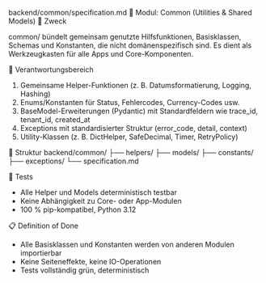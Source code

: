 backend/common/specification.md
📘 Modul: Common (Utilities & Shared Models)
🎯 Zweck

common/ bündelt gemeinsam genutzte Hilfsfunktionen, Basisklassen, Schemas und Konstanten, die nicht domänenspezifisch sind.
Es dient als Werkzeugkasten für alle Apps und Core-Komponenten.

🧩 Verantwortungsbereich
1) Gemeinsame Helper-Funktionen (z. B. Datumsformatierung, Logging, Hashing)
2) Enums/Konstanten für Status, Fehlercodes, Currency-Codes usw.
3) BaseModel-Erweiterungen (Pydantic) mit Standardfeldern wie trace_id, tenant_id, created_at
4) Exceptions mit standardisierter Struktur (error_code, detail, context)
5) Utility-Klassen (z. B. DictHelper, SafeDecimal, Timer, RetryPolicy)

🧱 Struktur
backend/common/
├── helpers/
├── models/
├── constants/
├── exceptions/
└── specification.md

🧪 Tests
- Alle Helper und Models deterministisch testbar
- Keine Abhängigkeit zu Core- oder App-Modulen
- 100 % pip-kompatibel, Python 3.12

📋 Definition of Done
- Alle Basisklassen und Konstanten werden von anderen Modulen importierbar
- Keine Seiteneffekte, keine IO-Operationen
- Tests vollständig grün, deterministisch